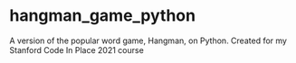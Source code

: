 # hangman_game_python
A version of the popular word game, Hangman, on Python.  Created for my Stanford Code In Place 2021 course
